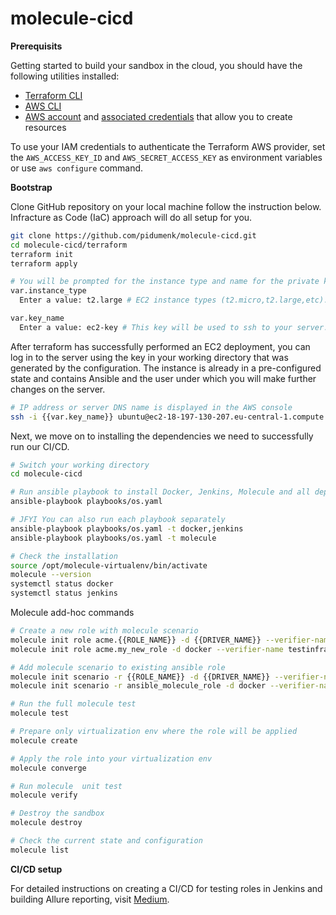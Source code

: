 # molecule-cicd

**Prerequisits**

Getting started to build your sandbox in the cloud, you should have the following utilities
installed:
  - [Terraform CLI](https://developer.hashicorp.com/terraform/tutorials/aws-get-started/install-cli) 
  - [AWS CLI](https://docs.aws.amazon.com/cli/latest/userguide/getting-started-install.html)
  - [AWS account](https://aws.amazon.com/free/?all-free-tier.sort-by=item.additionalFields.SortRank&all-free-tier.sort-order=asc&awsf.Free%20Tier%20Types=*all&awsf.Free%20Tier%20Categories=*all) and [associated credentials](https://docs.aws.amazon.com/IAM/latest/UserGuide/security-creds.html) that allow you to create resources

To use your IAM credentials to authenticate the Terraform AWS provider, set the `AWS_ACCESS_KEY_ID` and `AWS_SECRET_ACCESS_KEY` as environment variables or use `aws configure` сommand.

**Bootstrap**

Clone GitHub repository on your local machine follow the instruction below. Infracture as Code (IaC) approach will do all setup for you.

```bash
git clone https://github.com/pidumenk/molecule-cicd.git
cd molecule-cicd/terraform
terraform init
terraform apply

# You will be prompted for the instance type and name for the private key.
var.instance_type
  Enter a value: t2.large # EC2 instance types (t2.micro,t2.large,etc).

var.key_name
  Enter a value: ec2-key # This key will be used to ssh to your server. Any name is applicable.
```

After terraform has successfully performed an EC2 deployment, you can log in to the server using the key in your working directory that was generated by the configuration. The instance is already in a pre-configured state and contains Ansible and the user under which you will make further changes on the server.

```bash
# IP address or server DNS name is displayed in the AWS console
ssh -i {{var.key_name}} ubuntu@ec2-18-197-130-207.eu-central-1.compute.amazonaws.com
```
Next, we move on to installing the dependencies we need to successfully run our CI/CD.

```bash
# Switch your working directory
cd molecule-cicd

# Run ansible playbook to install Docker, Jenkins, Molecule and all dependencies
ansible-playbook playbooks/os.yaml

# JFYI You can also run each playbook separately
ansible-playbook playbooks/os.yaml -t docker,jenkins
ansible-playbook playbooks/os.yaml -t molecule

# Check the installation
source /opt/molecule-virtualenv/bin/activate
molecule --version
systemctl status docker
systemctl status jenkins
```

Molecule add-hoc commands

```bash
# Create a new role with molecule scenario
molecule init role acme.{{ROLE_NAME}} -d {{DRIVER_NAME}} --verifier-name {{VERIFIER_NAME}}
molecule init role acme.my_new_role -d docker --verifier-name testinfra

# Add molecule scenario to existing ansible role
molecule init scenario -r {{ROLE_NAME}} -d {{DRIVER_NAME}} --verifier-name {{VERIFIER_NAME}}
molecule init scenario -r ansible_molecule_role -d docker --verifier-name testinfra

# Run the full molecule test
molecule test

# Prepare only virtualization env where the role will be applied
molecule create 

# Apply the role into your virtualization env
molecule converge

# Run molecule  unit test 
molecule verify

# Destroy the sandbox
molecule destroy

# Check the current state and configuration
molecule list
```
**CI/CD setup**

For detailed instructions on creating a CI/CD for testing roles in Jenkins and building Allure reporting, visit [Medium]().